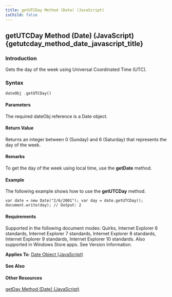 ```yaml
---
title: getUTCDay Method (Date) (JavaScript)
isChild: false
---
```


## getUTCDay Method (Date) (JavaScript) {getutcday_method_date_javascript_title}

### Introduction 

 Gets the day of the week using Universal Coordinated Time (UTC).

### Syntax 

```
dateObj .getUTCDay()
```

#### Parameters 

<div id="parametersSection" class="section" name="collapseableSection" style="">
  <p xmlns:util="util">
    The required <span class="parameter" sdata="paramReference">dateObj</span> reference is a <span sdata="langKeyword" value="Date"><span class="keyword">Date</span></span> object.
  </p>
</div>

#### Return Value 

<div id="returnValueSection" class="section" name="collapseableSection" style="">
  <p xmlns:util="util">
    Returns an integer between 0 (Sunday) and 6 (Saturday) that represents the day of the week.
  </p>
</div>

#### Remarks 

<div id="languageReferenceRemarksSection" class="section" name="collapseableSection" style="">
  <p xmlns:util="util">
    To get the day of the week using local time, use the <b>getDate</b> method.
  </p>
</div>

#### Example 

<p xmlns:util="util">
  The following example shows how to use the <b>getUTCDay</b> method.
</p>

```
var date = new Date("2/6/2001"); var day = date.getUTCDay(); document.write(day); // Output: 2
```

#### Requirements 

<div id="requirementsTitleSection" class="section" name="collapseableSection" style="">
  <p xmlns:util="util"></p>
  <p>
    Supported in the following document modes: Quirks, Internet Explorer 6 standards, Internet Explorer 7 standards, Internet Explorer 8 standards, Internet Explorer 9 standards, Internet Explorer 10
    standards. Also supported in Windows Store apps. See Version Information.
  </p>
  <p xmlns:util="util">
    <b>Applies To</b>: <span sdata="link"><a href="ce2202bb-7ec9-4f5a-bf48-3a04feff283e.htm">Date Object (JavaScript)</a></span>
  </p>
</div>

#### See Also 

<div id="seeAlsoSection" class="section" name="collapseableSection" style="">
  <h4 class="subHeading">
    Other Resources
  </h4>
  <div class="seeAlsoStyle">
    <span sdata="link" xmlns:util="util"><a href="27be7168-3dce-41c9-ae69-6280b7984c2e.htm">getDay Method (Date) (JavaScript)</a></span>
  </div>
</div>

